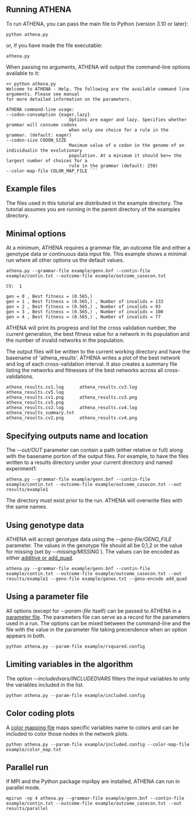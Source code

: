 ## Running ATHENA

To run ATHENA, you can pass the main file to Python (version 3.10 or later):

```python athena.py```

or, if you have made the file executable:

```athena.py```

When passing no arguments, ATHENA will output the command-line options available to it:

    >> python athena.py
    Welcome to ATHENA - Help. The following are the available command line arguments. Please see manual
    for more detailed information on the parameters.

    ATHENA command-line usage:
    --codon-consumption {eager,lazy}
                            Options are eager and lazy. Specifies whether grammar will consume codons
                            when only one choice for a rule in the grammar. (default: eager)
    --codon-size CODON_SIZE
                            Maximum value of a codon in the genome of an individualin the evolutionary
                            population. At a minimum it should be>= the largest number of choices for a
                            rule in the grammar (default: 250)
    --color-map-file COLOR_MAP_FILE ```

## Example files

The files used in this tutorial are distributed in the example directory. The tutorial assumes you are running in the parent directory of the examples directory.

## Minimal options

At a minimum, ATHENA requires a grammar file, an outcome file and either a genotype data or continuous data input file. This example shows a minimal run where all other options us the default values.

    athena.py --grammar-file example/genn.bnf --contin-file example/contin.txt --outcome-file example/outcome_casecon.txt

    CV:  1

    gen = 0 , Best fitness = (0.565,)
    gen = 1 , Best fitness = (0.565,) , Number of invalids = 133
    gen = 2 , Best fitness = (0.565,) , Number of invalids = 93
    gen = 3 , Best fitness = (0.565,) , Number of invalids = 100
    gen = 4 , Best fitness = (0.565,) , Number of invalids = 77

ATHENA will print its progress and list the cross validation number, the current generation, the best fitness value for a network in its population and the number of invalid networks in the population.

The output files will be written to the current working directory and have the basename of 'athena_results'. ATHENA writes a plot of the best network and log of each cross-validation interval. It also creates a summary file listing the networks and fitnesses of the best networks across all cross-validations.

    athena_results.cv1.log		athena_results.cv3.log		athena_results.cv5.log
    athena_results.cv1.png		athena_results.cv3.png		athena_results.cv5.png
    athena_results.cv2.log		athena_results.cv4.log		athena_results_summary.txt
    athena_results.cv2.png		athena_results.cv4.png

## Specifying outputs name and location

The *--out/OUT* parameter can contain a path (either relative or full) along with the basename portion of the output files. For example, to have the files written to a results directory under your current directory and named experiment1:

    athena.py --grammar-file example/genn.bnf --contin-file example/contin.txt --outcome-file example/outcome_casecon.txt --out results/example1

The directory must exist prior to the run. ATHENA will overwrite files with the same names.

## Using genotype data

ATHENA will accept genotype data using the *--geno-file/GENO_FILE* parameter. The values in the genotype file should all be 0,1,2 or the value for missing (set by *--missing/MISSING* ). The values can be encoded as either [additive or add_quad](methodology.md/#encoding-normalization).


    athena.py --grammar-file example/genn.bnf --contin-file example/contin.txt --outcome-file example/outcome_casecon.txt --out results/example1 --geno-file example/genos.txt --geno-encode add_quad


## Using a parameter file

All options (except for *--param-file* itself) can be passed to ATHENA in a [parameter file](manual/input_files.md#parameters-file). The parameters file can serve as a record for the parameters used in a run. The options can be mixed between the command-line and the file with the value in the parameter file taking precendence when an option appears in both.

    python athena.py --param-file example/rsquared.config


## Limiting variables in the algorithm

The option *--includedvars/INCLUDEDVARS* filters the input variables to only the variables included in the list.

    python athena.py --param-file example/included.config

## Color coding plots

A [color mapping file](manual/input_files.md#color-mapping-file) maps specific variables name to colors and can be included to color those nodes in the network plots.

    python athena.py --param-file example/included.config --color-map-file example/color_map.txt


## Parallel run

If MPI and the Python package mpi4py are installed, ATHENA can run in parallel mode. 

    mpirun -np 4 athena.py --grammar-file example/genn.bnf --contin-file example/contin.txt --outcome-file example/outcome_casecon.txt --out results/parallel

